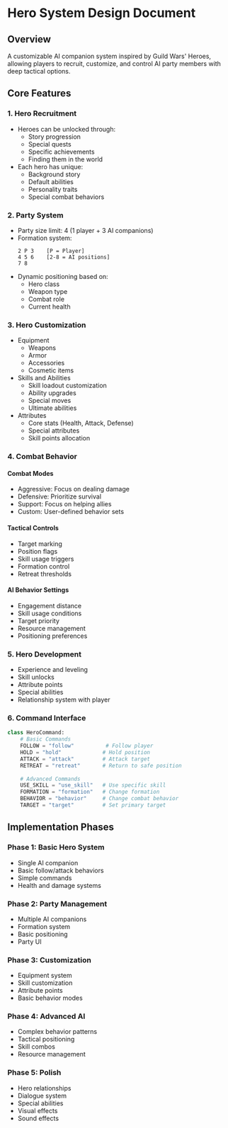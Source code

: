 # Hero System Design Document

## Overview
A customizable AI companion system inspired by Guild Wars' Heroes, allowing players to recruit, customize, and control AI party members with deep tactical options.

## Core Features

### 1. Hero Recruitment
- Heroes can be unlocked through:
  - Story progression
  - Special quests
  - Specific achievements
  - Finding them in the world
- Each hero has unique:
  - Background story
  - Default abilities
  - Personality traits
  - Special combat behaviors

### 2. Party System
- Party size limit: 4 (1 player + 3 AI companions)
- Formation system:
  ```
  2 P 3    [P = Player]
  4 5 6    [2-8 = AI positions]
  7 8
  ```
- Dynamic positioning based on:
  - Hero class
  - Weapon type
  - Combat role
  - Current health

### 3. Hero Customization
- Equipment
  - Weapons
  - Armor
  - Accessories
  - Cosmetic items
- Skills and Abilities
  - Skill loadout customization
  - Ability upgrades
  - Special moves
  - Ultimate abilities
- Attributes
  - Core stats (Health, Attack, Defense)
  - Special attributes
  - Skill points allocation

### 4. Combat Behavior
#### Combat Modes
- Aggressive: Focus on dealing damage
- Defensive: Prioritize survival
- Support: Focus on helping allies
- Custom: User-defined behavior sets

#### Tactical Controls
- Target marking
- Position flags
- Skill usage triggers
- Formation control
- Retreat thresholds

#### AI Behavior Settings
- Engagement distance
- Skill usage conditions
- Target priority
- Resource management
- Positioning preferences

### 5. Hero Development
- Experience and leveling
- Skill unlocks
- Attribute points
- Special abilities
- Relationship system with player

### 6. Command Interface
```python
class HeroCommand:
    # Basic Commands
    FOLLOW = "follow"          # Follow player
    HOLD = "hold"             # Hold position
    ATTACK = "attack"         # Attack target
    RETREAT = "retreat"       # Return to safe position
    
    # Advanced Commands
    USE_SKILL = "use_skill"   # Use specific skill
    FORMATION = "formation"   # Change formation
    BEHAVIOR = "behavior"     # Change combat behavior
    TARGET = "target"         # Set primary target
```

## Implementation Phases

### Phase 1: Basic Hero System
- Single AI companion
- Basic follow/attack behaviors
- Simple commands
- Health and damage systems

### Phase 2: Party Management
- Multiple AI companions
- Formation system
- Basic positioning
- Party UI

### Phase 3: Customization
- Equipment system
- Skill customization
- Attribute points
- Basic behavior modes

### Phase 4: Advanced AI
- Complex behavior patterns
- Tactical positioning
- Skill combos
- Resource management

### Phase 5: Polish
- Hero relationships
- Dialogue system
- Special abilities
- Visual effects
- Sound effects 